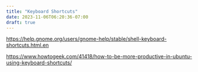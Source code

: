 ```yaml
---
title: "Keyboard Shortcuts"
date: 2023-11-06T06:20:36-07:00
draft: true
---
```

https://help.gnome.org/users/gnome-help/stable/shell-keyboard-shortcuts.html.en

https://www.howtogeek.com/41418/how-to-be-more-productive-in-ubuntu-using-keyboard-shortcuts/
